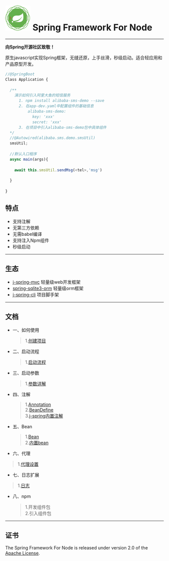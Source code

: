 # <img src="doc/spring-framework.png" width="80" height="80"> Spring Framework For Node

---

**向Spring开源社区致敬！**

原生javascript实现Spring框架，无缝还原，上手丝滑，秒级启动。适合轻应用和产品原型开发。


```js
//@SpringBoot
Class Application {

  /**
    演示如何引入阿里大鱼的短信服务
      1. npm install alibaba-sms-demo --save
      2. 在app-dev.yaml中配置组件的基础信息
          alibaba-sms-demo:
            key: 'xxx'
            secret: 'xxx'
      3. 在项目中引入alibaba-sms-demo包中具体组件
  */
  //@Autowired(alibaba.sms.demo.smsUtil)
  smsUtil;

  //默认入口程序
  async main(args){

    await this.smsUtil.sendMsg(<tel>,'msg')

  }

}
```


## 特点
- 支持注解
- 无第三方依赖
- 无需babel编译
- 支持注入Npm组件
- 秒级启动

---

## 生态
- [j-spring-mvc](https://gitee.com/woaianqi/j-spring-mvc) 轻量级web开发框架
- [spring-sqlite3-orm](https://gitee.com/woaianqi/spring-sqlite3-orm) 轻量级orm框架
- [j-spring-cli](https://gitee.com/woaianqi/j-spring-cli) 项目脚手架


---

## 文档

* 一、如何使用
  > 1.[创建项目](doc/1-1.md)

* 二、启动流程
  > 1.[启动流程](doc/2-1.md)

* 三、启动参数
  > 1.[参数详解](doc/3-1.md)  

* 四、注解
  > 1.[Annotation](doc/4-1.md)  
  > 2.[BeanDefine](doc/4-2.md)  
  > 3.[j-spring内置注解](doc/4-3.md)  

* 五、Bean
  > 1.[Bean](doc/5-1.md)   
  > 2.[内置bean](doc/5-2.md)

* 六、代理
 > 1.[代理设置](doc/6-1.md)

* 七、日志扩展
 > 1.[日志](doc/7-1.md)

* 八、npm
  > 1.开发组件包  
  > 2.引入组件包

---

## 证书

The Spring Framework For Node is released under version 2.0 of the [Apache License](https://www.apache.org/licenses/LICENSE-2.0).
